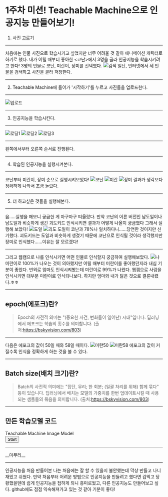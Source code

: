 1주차 미션! Teachable Machine으로 인공지능 만들어보기!
===================
1. 사진 고르기
-------------
처음에는 인물 사진으로 학습시키고 싶었지만 너무 어려울 것 같아 애니메이션 캐릭터로 하기로 했다. 내가 어릴 때부터 좋아한 <코난>에서 3명을 골라 인공지능을 학습시키려고 한다!
3명의 인물로 코난, 미란이, 장미를 선택했다.
![검색](https://user-images.githubusercontent.com/101803521/160236210-82a3971e-475a-4709-b0de-fa24cf7ea79a.png)
일단, 인터넷에서 세 인물을 검색하고 사진을 골라 저장한다.
* * *
2. Teachable Machine에 들어가 '시작하기'를 누르고 사진들을 업로드한다.
---------------
![업로드](https://user-images.githubusercontent.com/101803521/160236370-d3d0bbe7-a1f9-46bf-a4bd-742e276c941b.png)
* * *
3. 인공지능을 학습시킨다.
-----------
![로딩1](https://user-images.githubusercontent.com/101803521/160236399-ac5dd3dc-36ab-4b52-9859-9899a1f53a2f.png)
![로딩2](https://user-images.githubusercontent.com/101803521/160236402-2cbe717c-b92f-4131-abcf-0945578cd3ca.png)
![로딩3](https://user-images.githubusercontent.com/101803521/160236403-1855c75b-5b8b-4d0e-98eb-c8fd99c4329f.png)
***
왼쪽에서부터 오른쪽 순서로 진행된다.
***
4. 학습된 인공지능을 실행시켜본다.
-------
코난부터 미란이, 장미 순으로 실행시켜보았다!
![코난](https://user-images.githubusercontent.com/101803521/160236587-2be5dafd-afaf-4f94-8ec0-9c902f1dcb37.png)
![미란](https://user-images.githubusercontent.com/101803521/160236593-7b22e96e-d4c4-47f7-8749-16b394698b8a.png)
![장미](https://user-images.githubusercontent.com/101803521/160236597-b3e89448-7925-42a5-8f5c-8b1ea539848f.png)
결과가 생각보다 정확하게 나와서 조금 놀랐다.
***
5. 더 하고싶은 것들을 실행해본다.
-----
음.....실행을 해보니 궁금한 게 마구마구 떠올랐다. 만약 코난의 어른 버전인 남도일이나 남도일과 비슷하게 생긴 괴도키드 인식시키면 결과가 어떻게 나올지 궁금했다 그래서 실행해 보았다!
![도일](https://user-images.githubusercontent.com/101803521/160236758-afb7807f-a4e2-40af-b00d-b51db0548f1c.png)
![괴도](https://user-images.githubusercontent.com/101803521/160236764-12e81516-00fc-4311-81ce-a7d112f20f43.png)
도일이 코난과 78%나 일치하다니......당연한 것이지만 신기했다. 괴도키드는 도일과 비슷하게 생겼기 때문에 코난으로 인식될 것이라 생각했지만 장미로 인식했다......이유는 잘 모르겠다!
***
그리고 웹캠으로 나를 인식시키면 어떤 인물로 인식할지 궁금하여 실행해보았다.
![나](https://user-images.githubusercontent.com/101803521/160236928-0defcda8-36b5-4094-9c4d-ac67cff0ae90.jpg)
미란이로 100%가 나오는 것이 의아했지만 어릴 때부터 미란이를 좋아했던지라 내심 기분이 좋았다. 번외로 엄마도 인식시켜봤는데 미란이로 99%가 나왔다. 웹캠으로 사람을 인식시키면 대부분 미란이로 인식되나보다. 하지만 엄마와 내가 닮은 것으로 결론내렸다.ㅎㅎ 
***
**epoch(에포크)란?**
----
> Epoch의 사전적 의미는 "(중요한 사건, 변화들이 일어난) 시대"입니다. 딥러닝에서 에포크는 학습의 횟수를 의미합니다.  (출처:https://bskyvision.com/803)
***
다음은 에포크의 값이 50일 때와 58일 때이다.
![미란50](https://user-images.githubusercontent.com/101803521/160237250-fc81c425-7bf1-4216-9071-f74d5e6a0b86.png)
![미란58](https://user-images.githubusercontent.com/101803521/160237254-714fac60-365d-4937-b44c-5aa2cc586155.png)
에포크의 값이 커질수록 인식을 정확하게 하는 것을 볼 수 있다.
***
**Batch size(배치 크기)란?**
---
> Batch의 사전적 의미에는 "집단, 무리; 한 회분; (일괄 처리를 위해) 함께 묶다" 등이 있습니다. 딥러닝에서 배치는 모델의 가중치를 한번 업데이트시킬 때 사용되는 샘플들의 묶음을 의미합니다. (출처:https://bskyvision.com/803)
***
**만든 학습모델 코드**
---
<div>Teachable Machine Image Model</div>
<button type="button" onclick="init()">Start</button>
<div id="webcam-container"></div>
<div id="label-container"></div>
<script src="https://cdn.jsdelivr.net/npm/@tensorflow/tfjs@1.3.1/dist/tf.min.js"></script>
<script src="https://cdn.jsdelivr.net/npm/@teachablemachine/image@0.8/dist/teachablemachine-image.min.js"></script>
<script type="text/javascript">
    // More API functions here:
    // https://github.com/googlecreativelab/teachablemachine-community/tree/master/libraries/image

    // the link to your model provided by Teachable Machine export panel
    const URL = "./my_model/";

    let model, webcam, labelContainer, maxPredictions;

    // Load the image model and setup the webcam
    async function init() {
        const modelURL = URL + "model.json";
        const metadataURL = URL + "metadata.json";

        // load the model and metadata
        // Refer to tmImage.loadFromFiles() in the API to support files from a file picker
        // or files from your local hard drive
        // Note: the pose library adds "tmImage" object to your window (window.tmImage)
        model = await tmImage.load(modelURL, metadataURL);
        maxPredictions = model.getTotalClasses();

        // Convenience function to setup a webcam
        const flip = true; // whether to flip the webcam
        webcam = new tmImage.Webcam(200, 200, flip); // width, height, flip
        await webcam.setup(); // request access to the webcam
        await webcam.play();
        window.requestAnimationFrame(loop);

        // append elements to the DOM
        document.getElementById("webcam-container").appendChild(webcam.canvas);
        labelContainer = document.getElementById("label-container");
        for (let i = 0; i < maxPredictions; i++) { // and class labels
            labelContainer.appendChild(document.createElement("div"));
        }
    }

    async function loop() {
        webcam.update(); // update the webcam frame
        await predict();
        window.requestAnimationFrame(loop);
    }

    // run the webcam image through the image model
    async function predict() {
        // predict can take in an image, video or canvas html element
        const prediction = await model.predict(webcam.canvas);
        for (let i = 0; i < maxPredictions; i++) {
            const classPrediction =
                prediction[i].className + ": " + prediction[i].probability.toFixed(2);
            labelContainer.childNodes[i].innerHTML = classPrediction;
        }
    }
</script>
<hr/>
__마무리__
<hr/>
인공지능을 처음 만들어본 나는 처음에는 잘 할 수 있을지 불안했는데 막상 만들고 나니 재밌고 쉬웠다. 만약 처음부터 어려운 방법으로 인공지능을 만들려고 했다면 겁먹고 당황했을텐데 쉽게 인공지능을 접하게 되니 흥미로웠고, 다른 인공지능도 만들어보고 싶다. github에도 점점 익숙해져가고 있는 것 같아 기분이 좋다!
